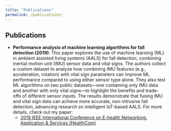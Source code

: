 ```yaml
---
title: "Publications"
permalink: /publications/
---
```



## Publications
- **Performance analysis of machine learning algorithms for fall detection (2019)**: This paper explores the use of machine learning (ML) in ambient assisted living systems (AALS) for fall detection, combining inertial motion unit (IMU) sensor data and vital signs. The authors collect a custom dataset to analyze how combining IMU features (e.g., acceleration, rotation) with vital sign parameters can improve ML performance compared to using either sensor type alone. They also test ML algorithms on two public datasets—one containing only IMU data and another with only vital signs—to highlight the benefits and trade-offs of different sensor inputs. The results demonstrate that fusing IMU and vital sign data can achieve more accurate, non-intrusive fall detection, advancing research on intelligent IoT-based AALS. For more details, check out my paper:
  - [2019 IEEE International Conference on E-health Networking, Application & Services (HealthCom)](https://ieeexplore.ieee.org/abstract/document/9009442)
